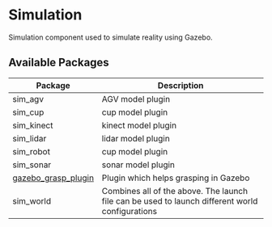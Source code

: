 # Simulation

Simulation component used to simulate reality using Gazebo.

## Available Packages

| Package               | Description                           |
|-----------------------|---------------------------------------|
| sim_agv               | AGV model plugin                      |
| sim_cup               | cup model plugin                      |
| sim_kinect            | kinect model plugin                   |
| sim_lidar             | lidar model plugin                    |
| sim_robot             | cup model plugin                      |
| sim_sonar             | sonar model plugin                    |
| [gazebo_grasp_plugin] | Plugin which helps grasping in Gazebo |
|sim_world              | Combines all of the above. The launch file can be used to launch different  world configurations |


[gazebo_grasp_plugin]: https://github.com/JenniferBuehler/gazebo-pkgs